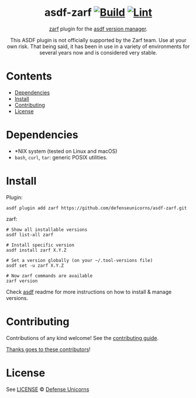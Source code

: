 <div align="center">

# asdf-zarf [![Build](https://github.com/defenseunicorns/asdf-zarf/actions/workflows/build.yml/badge.svg)](https://github.com/defenseunicorns/asdf-zarf/actions/workflows/build.yml) [![Lint](https://github.com/defenseunicorns/asdf-zarf/actions/workflows/lint.yml/badge.svg)](https://github.com/defenseunicorns/asdf-zarf/actions/workflows/lint.yml)


[zarf](https://github.com/zarf-dev/zarf) plugin for the [asdf version manager](https://asdf-vm.com).

This ASDF plugin is not officially supported by the Zarf team. Use at your own risk. That being said, it has been in use in a variety of environments for several years now and is considered very stable.

</div>

# Contents

- [Dependencies](#dependencies)
- [Install](#install)
- [Contributing](#contributing)
- [License](#license)

# Dependencies

- *NIX system (tested on Linux and macOS)
- `bash`, `curl`, `tar`: generic POSIX utilities.

# Install

Plugin:

```shell
asdf plugin add zarf https://github.com/defenseunicorns/asdf-zarf.git
```

zarf:

```shell
# Show all installable versions
asdf list-all zarf

# Install specific version
asdf install zarf X.Y.Z

# Set a version globally (on your ~/.tool-versions file)
asdf set -u zarf X.Y.Z

# Now zarf commands are available
zarf version
```

Check [asdf](https://github.com/asdf-vm/asdf) readme for more instructions on how to
install & manage versions.

# Contributing

Contributions of any kind welcome! See the [contributing guide](contributing.md).

[Thanks goes to these contributors](https://github.com/defenseunicorns/asdf-zarf/graphs/contributors)!

# License

See [LICENSE](LICENSE) © [Defense Unicorns](https://github.com/defenseunicorns/)
